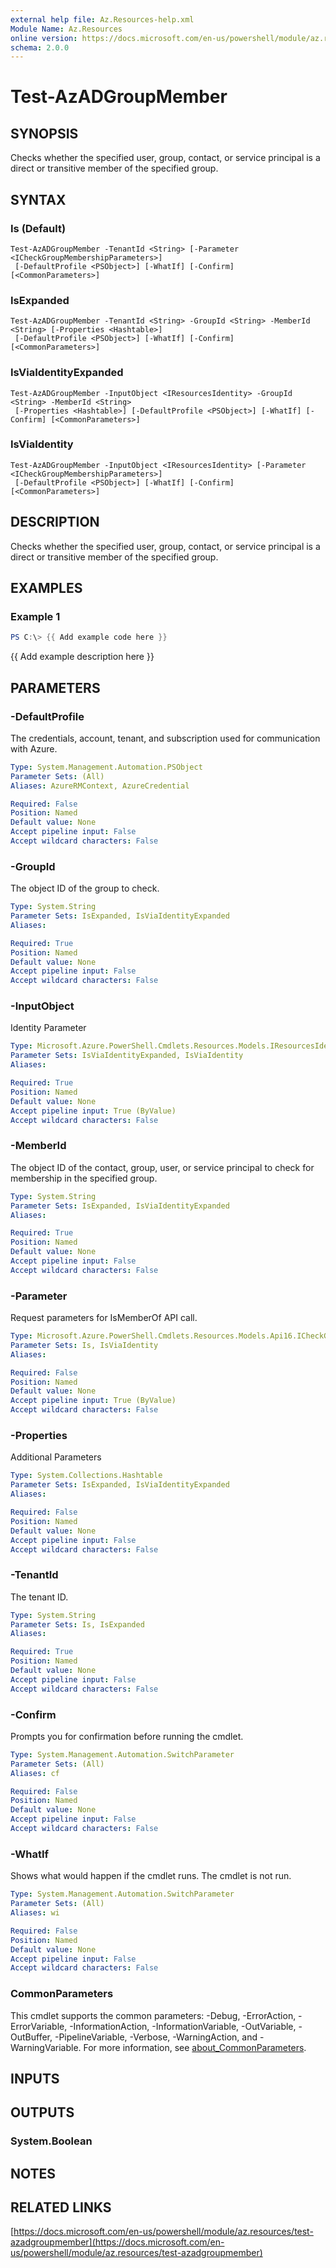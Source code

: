 ```yaml
---
external help file: Az.Resources-help.xml
Module Name: Az.Resources
online version: https://docs.microsoft.com/en-us/powershell/module/az.resources/test-azadgroupmember
schema: 2.0.0
---
```


# Test-AzADGroupMember

## SYNOPSIS
Checks whether the specified user, group, contact, or service principal is a direct or transitive member of the specified group.

## SYNTAX

### Is (Default)
```
Test-AzADGroupMember -TenantId <String> [-Parameter <ICheckGroupMembershipParameters>]
 [-DefaultProfile <PSObject>] [-WhatIf] [-Confirm] [<CommonParameters>]
```

### IsExpanded
```
Test-AzADGroupMember -TenantId <String> -GroupId <String> -MemberId <String> [-Properties <Hashtable>]
 [-DefaultProfile <PSObject>] [-WhatIf] [-Confirm] [<CommonParameters>]
```

### IsViaIdentityExpanded
```
Test-AzADGroupMember -InputObject <IResourcesIdentity> -GroupId <String> -MemberId <String>
 [-Properties <Hashtable>] [-DefaultProfile <PSObject>] [-WhatIf] [-Confirm] [<CommonParameters>]
```

### IsViaIdentity
```
Test-AzADGroupMember -InputObject <IResourcesIdentity> [-Parameter <ICheckGroupMembershipParameters>]
 [-DefaultProfile <PSObject>] [-WhatIf] [-Confirm] [<CommonParameters>]
```

## DESCRIPTION
Checks whether the specified user, group, contact, or service principal is a direct or transitive member of the specified group.

## EXAMPLES

### Example 1
```powershell
PS C:\> {{ Add example code here }}
```

{{ Add example description here }}

## PARAMETERS

### -DefaultProfile
The credentials, account, tenant, and subscription used for communication with Azure.

```yaml
Type: System.Management.Automation.PSObject
Parameter Sets: (All)
Aliases: AzureRMContext, AzureCredential

Required: False
Position: Named
Default value: None
Accept pipeline input: False
Accept wildcard characters: False
```

### -GroupId
The object ID of the group to check.

```yaml
Type: System.String
Parameter Sets: IsExpanded, IsViaIdentityExpanded
Aliases:

Required: True
Position: Named
Default value: None
Accept pipeline input: False
Accept wildcard characters: False
```

### -InputObject
Identity Parameter

```yaml
Type: Microsoft.Azure.PowerShell.Cmdlets.Resources.Models.IResourcesIdentity
Parameter Sets: IsViaIdentityExpanded, IsViaIdentity
Aliases:

Required: True
Position: Named
Default value: None
Accept pipeline input: True (ByValue)
Accept wildcard characters: False
```

### -MemberId
The object ID of the contact, group, user, or service principal to check for membership in the specified group.

```yaml
Type: System.String
Parameter Sets: IsExpanded, IsViaIdentityExpanded
Aliases:

Required: True
Position: Named
Default value: None
Accept pipeline input: False
Accept wildcard characters: False
```

### -Parameter
Request parameters for IsMemberOf API call.

```yaml
Type: Microsoft.Azure.PowerShell.Cmdlets.Resources.Models.Api16.ICheckGroupMembershipParameters
Parameter Sets: Is, IsViaIdentity
Aliases:

Required: False
Position: Named
Default value: None
Accept pipeline input: True (ByValue)
Accept wildcard characters: False
```

### -Properties
Additional Parameters

```yaml
Type: System.Collections.Hashtable
Parameter Sets: IsExpanded, IsViaIdentityExpanded
Aliases:

Required: False
Position: Named
Default value: None
Accept pipeline input: False
Accept wildcard characters: False
```

### -TenantId
The tenant ID.

```yaml
Type: System.String
Parameter Sets: Is, IsExpanded
Aliases:

Required: True
Position: Named
Default value: None
Accept pipeline input: False
Accept wildcard characters: False
```

### -Confirm
Prompts you for confirmation before running the cmdlet.

```yaml
Type: System.Management.Automation.SwitchParameter
Parameter Sets: (All)
Aliases: cf

Required: False
Position: Named
Default value: None
Accept pipeline input: False
Accept wildcard characters: False
```

### -WhatIf
Shows what would happen if the cmdlet runs.
The cmdlet is not run.

```yaml
Type: System.Management.Automation.SwitchParameter
Parameter Sets: (All)
Aliases: wi

Required: False
Position: Named
Default value: None
Accept pipeline input: False
Accept wildcard characters: False
```

### CommonParameters
This cmdlet supports the common parameters: -Debug, -ErrorAction, -ErrorVariable, -InformationAction, -InformationVariable, -OutVariable, -OutBuffer, -PipelineVariable, -Verbose, -WarningAction, and -WarningVariable. For more information, see [about_CommonParameters](http://go.microsoft.com/fwlink/?LinkID=113216).

## INPUTS

## OUTPUTS

### System.Boolean
## NOTES

## RELATED LINKS

[https://docs.microsoft.com/en-us/powershell/module/az.resources/test-azadgroupmember](https://docs.microsoft.com/en-us/powershell/module/az.resources/test-azadgroupmember)

